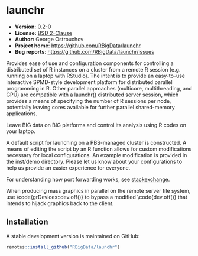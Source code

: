 # launchr

* **Version:** 0.2-0
* **License:** [BSD 2-Clause](http://opensource.org/licenses/BSD-2-Clause)
* **Author:** George Ostrouchov
* **Project home**: https://github.com/RBigData/launchr
* **Bug reports**: https://github.com/RBigData/launchr/issues

Provides ease of use and configuration components for controlling a
distributed set of R instances on a cluster from a remote R session
(e.g. running on a laptop with RStudio). The intent is to provide an
easy-to-use interactive SPMD-style development platform for distributed
parallel programming in R. Other parallel approaches (multicore,
multithreading, and GPU) are compatible with a launchr() distributed
server session, which provides a means of specifying the number of R
sessions per node, potentially leaving cores available for further
parallel shared-memory applications.

Leave BIG data on BIG platforms and control its analysis using R codes
on your laptop.

A default script for launching on a PBS-managed cluster is constructed. A
means of editing the script by an R function allows for custom
modifications necessary for local configurations. An example
modification is provided in the inst/demo directory. Please let us
know about your configurations to help us provide an easier experience
for everyone.

For understanding how port forwarding works, see
[stackexchange](https://unix.stackexchange.com/questions/115897/whats-ssh-port-forwarding-and-whats-the-difference-between-ssh-local-and-remot).

When producing mass graphics in parallel on the remote server file
system, use \code{grDevices::dev.off()} to bypass a modified
\code{dev.off()} that intends to hijack graphics back to the client.

## Installation

<!-- You can install the stable version from CRAN using the usual `install.packages()`:

```r
install.packages("launchr")
``` -->

A stable development version is maintained on GitHub:

```r
remotes::install_github("RBigData/launchr")
```
